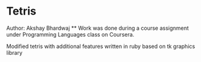 Tetris
======
Author: Akshay Bhardwaj
** Work was done during a course assignment under Programming Languages class on Coursera. 

Modified tetris with additional features written in ruby based on tk graphics library
